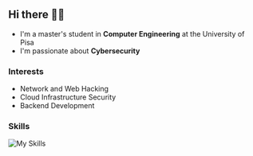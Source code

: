 ## Hi there 👋🏻
- I'm a master's student in **Computer Engineering** at the University of Pisa
- I'm passionate about **Cybersecurity**

### Interests
- Network and Web Hacking
- Cloud Infrastructure Security
- Backend Development

### Skills
![My Skills](https://skillicons.dev/icons?i=py,java,php,rust,c,js,html,css,mysql,mongodb,linux,docker,kubernetes,nginx,bash,raspberrypi)

